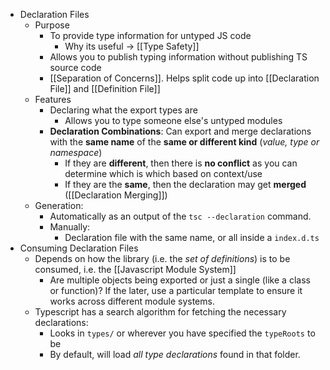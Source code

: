 - Declaration Files
	- Purpose
		- To provide type information for untyped JS code
			- Why its useful -> [[Type Safety]]
		- Allows you to publish typing information without publishing TS source code
		- [[Separation of Concerns]]. Helps split code up into [[Declaration File]] and [[Definition File]]
	- Features
		- Declaring what the export types are
			- Allows you to type someone else's untyped modules
		- **Declaration Combinations**: Can export and merge declarations with the **same name** of the **same or different kind** (*value, type or namespace*)
			- If they are **different**, then there is **no conflict** as you can determine which is which based on context/use
			- If they are the **same**, then the declaration may get **merged** ([[Declaration Merging]])
	- Generation:
		- Automatically as an output of the `tsc --declaration` command.
		- Manually:
			- Declaration file with the same name, or all inside a `index.d.ts`
- Consuming Declaration Files
	- Depends on how the library (i.e. the *set of definitions*) is to be consumed, i.e. the [[Javascript Module System]]
		- Are multiple objects being exported or just a single (like a class or function)? If the later, use a particular template to ensure it works across different module systems.
	- Typescript has a search algorithm for fetching the necessary declarations:
		- Looks in `types/`  or wherever you have specified the `typeRoots` to be
		- By default, will load *all type declarations* found in that folder.